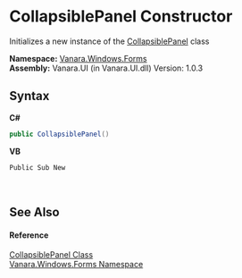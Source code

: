 # CollapsiblePanel Constructor 
 

Initializes a new instance of the <a href="d0ea702f-e040-f4b1-5375-45a57b332c0a">CollapsiblePanel</a> class

**Namespace:**&nbsp;<a href="c580cf52-4028-70db-28d0-f9b1abc03861">Vanara.Windows.Forms</a><br />**Assembly:**&nbsp;Vanara.UI (in Vanara.UI.dll) Version: 1.0.3

## Syntax

**C#**<br />
``` C#
public CollapsiblePanel()
```

**VB**<br />
``` VB
Public Sub New
```

<br />

## See Also


#### Reference
<a href="d0ea702f-e040-f4b1-5375-45a57b332c0a">CollapsiblePanel Class</a><br /><a href="c580cf52-4028-70db-28d0-f9b1abc03861">Vanara.Windows.Forms Namespace</a><br />